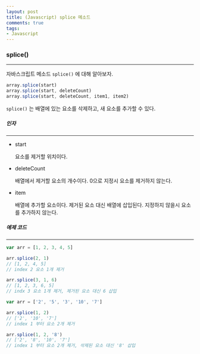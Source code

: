 ```yaml
---
layout: post
title: (Javascript) splice 메소드
comments: true
tags:
- Javascript
---
```




### splice()

---



자바스크립트 메소드 `splice()` 에 대해 알아보자.

```javascript
array.splice(start)
array.splice(start, deleteCount)
array.splice(start, deleteCount, item1, item2)
```

`splice()` 는 배열에 있는 요소를 삭제하고, 새 요소를 추가할 수 있다.



##### 인자

---

* start

  요소를 제거할 위치이다.

* deleteCount

  배열에서 제거할 요소의 개수이다. 0으로 지정시 요소를 제거하지 않는다.

* item

  배열에 추가할 요소이다. 제거된 요소 대신 배열에 삽입된다. 지정하지 않을시 요소를 추가하지 않는다.





##### 예제 코드

---

```javascript
var arr = [1, 2, 3, 4, 5]

arr.splice(2, 1)
// [1, 2, 4, 5]
// index 2 요소 1개 제거

arr.splice(3, 1, 6)
// [1, 2, 3, 6, 5]
// indx 3 요소 1개 제거, 제거된 요소 대신 6 삽입
```



```javascript
var arr = ['2', '5', '3', '10', '7']

arr.splice(1, 2)
// ['2', '10', '7']
// index 1 부터 요소 2개 제거

arr.splice(1, 2, '8')
// ['2', '8', '10', '7']
// index 1 부터 요소 2개 제거, 삭제된 요소 대신 '8' 삽입
```


